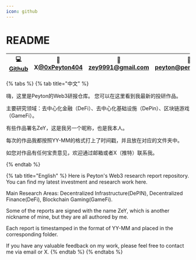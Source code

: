 ```yaml
---
icon: github
---
```


# README


| 💻 [Github](https://github.com/zey9991/research\_report) | 🔮 X[@0xPeyton404](https://x.com/0xPeyton404) | 📧[zey9991@gmail.com](zey9991@gmail.com) | 📧[peyton@pendle.finance](peyton@pendle.finance) |
| :-----------------------------------------------------: | :------------------------------------------: | :-------------------------------------: | :---------------------------------------------: |

{% tabs %}
{% tab title="中文" %}

嗨，这里是Peyton的Web3研报仓库。 您可以在这里看到我最新的投研作品。

主要研究领域：去中心化金融（DeFi）、去中心化基础设施（DePin）、区块链游戏（GameFi）。

有些作品署名ZeY，这是我另一个昵称，也是我本人。

每次的作品我都按照YY-MM的格式打上了时间戳，并且放在对应的文件夹中。

如您对作品有任何宝贵意见，欢迎通过邮箱或者X（推特）联系我。

{% endtab %}

{% tab title="English" %}
Here is Peyton's Web3 research report repository. You can find my latest investment and research work here. 

Main Research Areas: Decentralized Infrastructure(DePIN), Decentralized Finance(DeFi), Blockchain Gaming(GameFi).

Some of the reports are signed with the name ZeY, which is another nickname of mine, but they are all authored by me. 

Each report is timestamped in the format of YY-MM and placed in the corresponding folder.

If you have any valuable feedback on my work, please feel free to contact me via email or X.
{% endtab %}
{% endtabs %}
